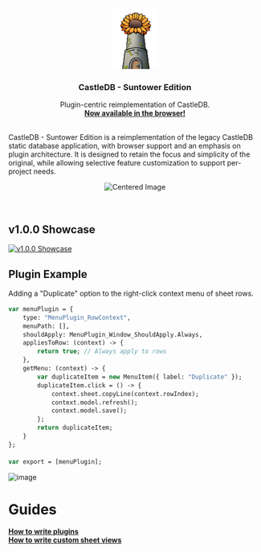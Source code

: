 <br />
<div align="center">
  <a>
    <img src="image.png" alt="Logo">
  </a>

  <h3 align="center">CastleDB - Suntower Edition</h3>

  <p align="center">
    Plugin-centric reimplementation of CastleDB.
    <br />
    <a href="http:/www.suntowerdb.com"><strong>Now available in the browser!</strong></a>
    <br />
    <br />
  </p>
</div>

CastleDB - Suntower Edition is a reimplementation of the legacy CastleDB static database application, with browser support and an emphasis on plugin architecture. It is designed to retain the focus and simplicity of the original, while allowing selective feature customization to support per-project needs.
<br/>

<div align="center">
  <img src="https://github.com/user-attachments/assets/6e9485e5-19a6-43f8-9f73-842de0d6a619" alt="Centered Image" />
</div>
<br/>
<br/>

## v1.0.0 Showcase

[![v1.0.0 Showcase](https://img.youtube.com/vi/l5dOpeNrCrA/0.jpg)](https://www.youtube.com/watch?v=l5dOpeNrCrA)

## Plugin Example

Adding a "Duplicate" option to the right-click context menu of sheet rows.

```haxe
var menuPlugin = {
    type: "MenuPlugin_RowContext",
    menuPath: [],
    shouldApply: MenuPlugin_Window_ShouldApply.Always,
    appliesToRow: (context) -> {
        return true; // Always apply to rows
    },
    getMenu: (context) -> {
        var duplicateItem = new MenuItem({ label: "Duplicate" });
        duplicateItem.click = () -> {
            context.sheet.copyLine(context.rowIndex);
            context.model.refresh();
            context.model.save();
        };
        return duplicateItem;
    }
};

var export = [menuPlugin];
```

![image](https://github.com/user-attachments/assets/20a0e3e6-21e1-4fe7-b55d-d3f54b6ecfd6)


# Guides
<a href="https://github.com/c-g-dev/suntower-db/wiki/Tutorial-%E2%80%90-Creating-Plugins"><strong>How to write plugins</strong></a>
<br/>
<a href="https://github.com/c-g-dev/suntower-db/wiki/Custom-Sheet-Views-%E2%80%90-Tutorial"><strong>How to write custom sheet views</strong></a>
